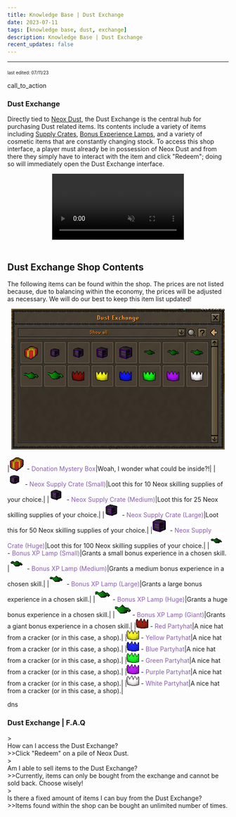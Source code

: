 ```yaml
---
title: Knowledge Base | Dust Exchange
date: 2023-07-11
tags: [knowledge base, dust, exchange]
description: Knowledge Base | Dust Exchange
recent_updates: false
---
```


***

<font size="1">last edited: 07/11/23</font>

<div class="spacer-large"></div>
<div class="changes-body">
    <div class="changes-body changes-row articletitle">
        <div class="changes-row-header">
            <span class="icon">
                <span class="material-symbols-outlined">call_to_action</span>
            </span>
            <h3>Dust Exchange</h3>
        </div>
    </div>
</div>

Directly tied to <a href="https://blog.neox.ps/updates/">Neox Dust</a>, the Dust Exchange is the central hub for purchasing Dust related items. Its contents include a variety of items including <a href="https://blog.neox.ps/knowledge-base-neox-supply-crates/">Supply Crates</a>, <a href="https://blog.neox.ps/updates/">Bonus Experience Lamps</a>, and a variety of cosmetic items that are constantly changing stock. To access this shop interface, a player must already be in possession of Neox Dust and from there they simply have to interact with the item and click "Redeem"; doing so will immediately open the Dust Exchange interface.

<center><video autoplay loop muted><source src="/assets/img/knowledgebase/dustexchange/openinginterface.mp4" type="video/mp4"></video></center><br>

<div class="divider div-transparent"></div>

## Dust Exchange Shop Contents

The following items can be found within the shop. The prices are not listed because, due to balancing within the economy, the prices will be adjusted as necessary. We will do our best to keep this item list updated!

<center><img src="/assets/img/knowledgebase/dustexchange/shopinterface.png"></center>
<div class="spacer-small"></div>

|<img src="/assets/img/knowledgebase/dustexchange/shopitems/29017.png"> - <span style="color:#885eac">Donation Mystery Box</span>|Woah, I wonder what could be inside?!|
|<img src="/assets/img/knowledgebase/dustexchange/shopitems/29057.png"> - <span style="color:#885eac">Neox Supply Crate (Small)</span>|Loot this for 10 Neox skilling supplies of your choice.|
|<img src="/assets/img/knowledgebase/dustexchange/shopitems/29059.png"> - <span style="color:#885eac">Neox Supply Crate (Medium)</span>|Loot this for 25 Neox skilling supplies of your choice.|
|<img src="/assets/img/knowledgebase/dustexchange/shopitems/29061.png"> - <span style="color:#885eac">Neox Supply Crate (Large)</span>|Loot this for 50 Neox skilling supplies of your choice.|
|<img src="/assets/img/knowledgebase/dustexchange/shopitems/29063.png"> - <span style="color:#885eac">Neox Supply Crate (Huge)</span>|Loot this for 100 Neox skilling supplies of your choice.|
|<img src="/assets/img/knowledgebase/dustexchange/shopitems/29040.png"> - <span style="color:#885eac">Bonus XP Lamp (Small)</span>|Grants a small bonus experience in a chosen skill.
|<img src="/assets/img/knowledgebase/dustexchange/shopitems/29041.png"> - <span style="color:#885eac">Bonus XP Lamp (Medium)</span>|Grants a medium bonus experience in a chosen skill.|
|<img src="/assets/img/knowledgebase/dustexchange/shopitems/29042.png"> - <span style="color:#885eac">Bonus XP Lamp (Large)</span>|Grants a large bonus experience in a chosen skill.|
|<img src="/assets/img/knowledgebase/dustexchange/shopitems/29043.png"> - <span style="color:#885eac">Bonus XP Lamp (Huge)</span>|Grants a huge bonus experience in a chosen skill.|
|<img src="/assets/img/knowledgebase/dustexchange/shopitems/29044.png"> - <span style="color:#885eac">Bonus XP Lamp (Giant)</span>|Grants a giant bonus experience in a chosen skill.|
|<img src="/assets/img/knowledgebase/dustexchange/shopitems/Red_partyhat.png"> - <span style="color:#885eac">Red Partyhat</span>|A nice hat from a cracker (or in this case, a shop).|
|<img src="/assets/img/knowledgebase/dustexchange/shopitems/Yellow_partyhat.png"> - <span style="color:#885eac">Yellow Partyhat</span>|A nice hat from a cracker (or in this case, a shop).|
|<img src="/assets/img/knowledgebase/dustexchange/shopitems/Blue_partyhat.png"> - <span style="color:#885eac">Blue Partyhat</span>|A nice hat from a cracker (or in this case, a shop).|
|<img src="/assets/img/knowledgebase/dustexchange/shopitems/Green_partyhat.png"> - <span style="color:#885eac">Green Partyhat</span>|A nice hat from a cracker (or in this case, a shop).|
|<img src="/assets/img/knowledgebase/dustexchange/shopitems/Purple_partyhat.png"> - <span style="color:#885eac">Purple Partyhat</span>|A nice hat from a cracker (or in this case, a shop).|
|<img src="/assets/img/knowledgebase/dustexchange/shopitems/White_partyhat.png"> - <span style="color:#885eac">White Partyhat</span>|A nice hat from a cracker (or in this case, a shop).|

<div class="spacer-large"></div>
<div class="changes-body">
    <div class="changes-body changes-row articletitle">
        <div class="changes-row-header">
            <span class="icon">
                <span class="material-symbols-outlined">dns</span>
            </span>
            <h3>Dust Exchange | F.A.Q</h3>
        </div>
    </div>
</div>

<div class="spacer-small"></div>
><div class="command-title">How can I access the Dust Exchange?</div>
>>Click "Redeem" on a pile of Neox Dust.
<div class="spacer-small"></div>
><div class="command-title">Am I able to sell items to the Dust Exchange?</div>
>>Currently, items can only be bought from the exchange and cannot be sold back. Choose wisely!
<div class="spacer-small"></div>
><div class="command-title">Is there a fixed amount of items I can buy from the Dust Exchange?</div>
>>Items found within the shop can be bought an unlimited number of times.